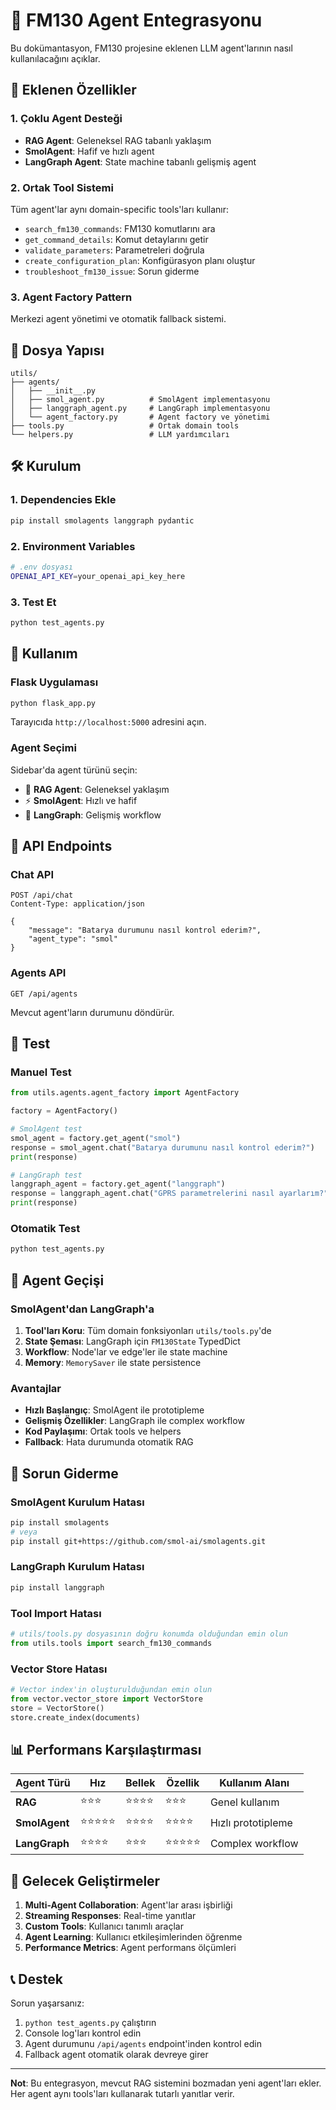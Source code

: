 # 🤖 FM130 Agent Entegrasyonu

Bu dokümantasyon, FM130 projesine eklenen LLM agent'larının nasıl kullanılacağını açıklar.

## 🚀 Eklenen Özellikler

### 1. **Çoklu Agent Desteği**
- **RAG Agent**: Geleneksel RAG tabanlı yaklaşım
- **SmolAgent**: Hafif ve hızlı agent
- **LangGraph Agent**: State machine tabanlı gelişmiş agent

### 2. **Ortak Tool Sistemi**
Tüm agent'lar aynı domain-specific tools'ları kullanır:
- `search_fm130_commands`: FM130 komutlarını ara
- `get_command_details`: Komut detaylarını getir
- `validate_parameters`: Parametreleri doğrula
- `create_configuration_plan`: Konfigürasyon planı oluştur
- `troubleshoot_fm130_issue`: Sorun giderme

### 3. **Agent Factory Pattern**
Merkezi agent yönetimi ve otomatik fallback sistemi.

## 📁 Dosya Yapısı

```
utils/
├── agents/
│   ├── __init__.py
│   ├── smol_agent.py          # SmolAgent implementasyonu
│   ├── langgraph_agent.py     # LangGraph implementasyonu
│   └── agent_factory.py       # Agent factory ve yönetimi
├── tools.py                   # Ortak domain tools
└── helpers.py                 # LLM yardımcıları
```

## 🛠️ Kurulum

### 1. **Dependencies Ekle**
```bash
pip install smolagents langgraph pydantic
```

### 2. **Environment Variables**
```bash
# .env dosyası
OPENAI_API_KEY=your_openai_api_key_here
```

### 3. **Test Et**
```bash
python test_agents.py
```

## 🎯 Kullanım

### **Flask Uygulaması**
```bash
python flask_app.py
```

Tarayıcıda `http://localhost:5000` adresini açın.

### **Agent Seçimi**
Sidebar'da agent türünü seçin:
- 🔄 **RAG Agent**: Geleneksel yaklaşım
- ⚡ **SmolAgent**: Hızlı ve hafif
- 🔄 **LangGraph**: Gelişmiş workflow

## 🔧 API Endpoints

### **Chat API**
```http
POST /api/chat
Content-Type: application/json

{
    "message": "Batarya durumunu nasıl kontrol ederim?",
    "agent_type": "smol"
}
```

### **Agents API**
```http
GET /api/agents
```

Mevcut agent'ların durumunu döndürür.

## 🧪 Test

### **Manuel Test**
```python
from utils.agents.agent_factory import AgentFactory

factory = AgentFactory()

# SmolAgent test
smol_agent = factory.get_agent("smol")
response = smol_agent.chat("Batarya durumunu nasıl kontrol ederim?")
print(response)

# LangGraph test
langgraph_agent = factory.get_agent("langgraph")
response = langgraph_agent.chat("GPRS parametrelerini nasıl ayarlarım?")
print(response)
```

### **Otomatik Test**
```bash
python test_agents.py
```

## 🔄 Agent Geçişi

### **SmolAgent'dan LangGraph'a**

1. **Tool'ları Koru**: Tüm domain fonksiyonları `utils/tools.py`'de
2. **State Şeması**: LangGraph için `FM130State` TypedDict
3. **Workflow**: Node'lar ve edge'ler ile state machine
4. **Memory**: `MemorySaver` ile state persistence

### **Avantajlar**
- **Hızlı Başlangıç**: SmolAgent ile prototipleme
- **Gelişmiş Özellikler**: LangGraph ile complex workflow
- **Kod Paylaşımı**: Ortak tools ve helpers
- **Fallback**: Hata durumunda otomatik RAG

## 🚨 Sorun Giderme

### **SmolAgent Kurulum Hatası**
```bash
pip install smolagents
# veya
pip install git+https://github.com/smol-ai/smolagents.git
```

### **LangGraph Kurulum Hatası**
```bash
pip install langgraph
```

### **Tool Import Hatası**
```python
# utils/tools.py dosyasının doğru konumda olduğundan emin olun
from utils.tools import search_fm130_commands
```

### **Vector Store Hatası**
```python
# Vector index'in oluşturulduğundan emin olun
from vector.vector_store import VectorStore
store = VectorStore()
store.create_index(documents)
```

## 📊 Performans Karşılaştırması

| Agent Türü | Hız | Bellek | Özellik | Kullanım Alanı |
|------------|-----|--------|---------|----------------|
| **RAG** | ⭐⭐⭐ | ⭐⭐⭐⭐ | ⭐⭐⭐ | Genel kullanım |
| **SmolAgent** | ⭐⭐⭐⭐⭐ | ⭐⭐⭐⭐ | ⭐⭐⭐⭐ | Hızlı prototipleme |
| **LangGraph** | ⭐⭐⭐⭐ | ⭐⭐⭐ | ⭐⭐⭐⭐⭐ | Complex workflow |

## 🔮 Gelecek Geliştirmeler

1. **Multi-Agent Collaboration**: Agent'lar arası işbirliği
2. **Streaming Responses**: Real-time yanıtlar
3. **Custom Tools**: Kullanıcı tanımlı araçlar
4. **Agent Learning**: Kullanıcı etkileşimlerinden öğrenme
5. **Performance Metrics**: Agent performans ölçümleri

## 📞 Destek

Sorun yaşarsanız:
1. `python test_agents.py` çalıştırın
2. Console log'ları kontrol edin
3. Agent durumunu `/api/agents` endpoint'inden kontrol edin
4. Fallback agent otomatik olarak devreye girer

---

**Not**: Bu entegrasyon, mevcut RAG sistemini bozmadan yeni agent'ları ekler. Her agent aynı tools'ları kullanarak tutarlı yanıtlar verir. 